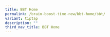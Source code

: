 ```yaml
---
title: BBT Home
permalink: /brain-boost-time-new/bbt-home/bbt/
variant: tiptap
description: ""
third_nav_title: BBT Home
---
```


